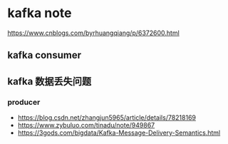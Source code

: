 # kafka note
https://www.cnblogs.com/byrhuangqiang/p/6372600.html

## kafka consumer



##  kafka 数据丢失问题
### producer
*   https://blog.csdn.net/zhangjun5965/article/details/78218169
*   https://www.zybuluo.com/tinadu/note/949867
*   https://3gods.com/bigdata/Kafka-Message-Delivery-Semantics.html